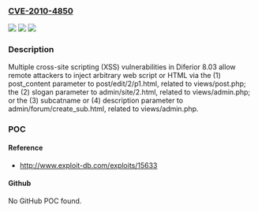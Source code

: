 ### [CVE-2010-4850](https://cve.mitre.org/cgi-bin/cvename.cgi?name=CVE-2010-4850)
![](https://img.shields.io/static/v1?label=Product&message=n%2Fa&color=blue)
![](https://img.shields.io/static/v1?label=Version&message=n%2Fa&color=blue)
![](https://img.shields.io/static/v1?label=Vulnerability&message=n%2Fa&color=brighgreen)

### Description

Multiple cross-site scripting (XSS) vulnerabilities in Diferior 8.03 allow remote attackers to inject arbitrary web script or HTML via the (1) post_content parameter to post/edit/2/p1.html, related to views/post.php; the (2) slogan parameter to admin/site/2.html, related to views/admin.php; or the (3) subcatname or (4) description parameter to admin/forum/create_sub.html, related to views/admin.php.

### POC

#### Reference
- http://www.exploit-db.com/exploits/15633

#### Github
No GitHub POC found.

